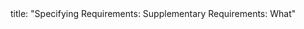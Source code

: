 <frontmatter>
title: "Specifying Requirements: Supplementary Requirements: What"
</frontmatter>

<include src="index-body.md" boilerplate />
